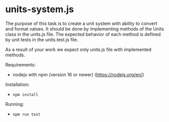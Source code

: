 # units-system.js

The purpose of this task is to create a unit system with ability to convert and format values.
It should be done by implementing methods of the Units class in the units.js file.
The expected behavior of each method is defined by unit tests in the units.test.js file.

As a result of your work we expect only units.js file with implemented methods.

Requirements:

- nodejs with npm (version 16 or newer) (https://nodejs.org/en/)

Installation:

- `npm install`

Running:

- `npm run test`
